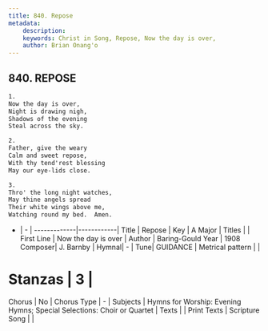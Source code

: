 ```yaml
---
title: 840. Repose
metadata:
    description: 
    keywords: Christ in Song, Repose, Now the day is over, 
    author: Brian Onang'o
---
```



## 840. REPOSE

```txt
1.
Now the day is over,
Night is drawing nigh,
Shadows of the evening
Steal across the sky.

2.
Father, give the weary
Calm and sweet repose,
With thy tend'rest blessing
May our eye-lids close.

3.
Thro' the long night watches,
May thine angels spread
Their white wings above me,
Watching round my bed.  Amen.
```

- |   -  |
-------------|------------|
Title | Repose |
Key | A Major |
Titles |  |
First Line | Now the day is over |
Author | Baring-Gould
Year | 1908
Composer| J. Barnby |
Hymnal|  - |
Tune| GUIDANCE |
Metrical pattern | |
# Stanzas | 3 |
Chorus | No |
Chorus Type | - |
Subjects | Hymns for Worship: Evening Hymns; Special Selections: Choir or Quartet |
Texts |  |
Print Texts | 
Scripture Song |  |
  
